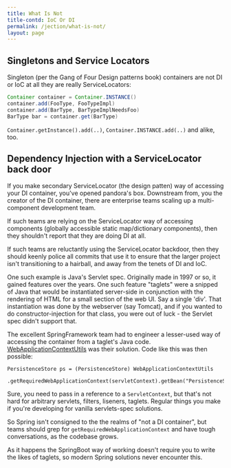 ```yaml
---
title: What Is Not
title-contd: IoC Or DI
permalink: /jection/what-is-not/
layout: page
---
```


## Singletons and Service Locators

Singleton (per the Gang of Four Design patterns book) containers are not DI or IoC at all they are really 
ServiceLocators:

```java
Container container = Container.INSTANCE()
container.add(FooType, FooTypeImpl)
container.add(BarType, BarTypeImplNeedsFoo)
BarType bar = container.get(BarType)
```

`Container.getInstance().add(..)`, `Container.INSTANCE.add(..)` and alike, too.

## Dependency Injection with a ServiceLocator back door

If you make secondary ServiceLocator (the design patten) way of accessing 
your DI container, you've opened pandora's box. Downstream from, you the creator of the DI container, there are
enterprise teams scaling up a multi-component development team. 

If such teams are relying on the ServiceLocator
way of accessing components (globally accessible static map/dictionary components), then they shouldn't report
that they are doing DI at all.

If such teams are reluctantly using the ServiceLocator backdoor, then they should keenly police all commits that use 
it to ensure that the larger project isn't transitioning to a hairball, and away from the tenets of DI and IoC.

One such example is Java's Servlet spec. Originally made in 1997 or so, it gained features over the years. One such feature
"taglets" were a snipped of Java that would be instantiated server-side in conjunction with the rendering of HTML for a 
small section of the web UI. Say a single 'div'. That instantiation was done by the webserver (say Tomcat), and if you 
wanted to do constructor-injection for that class, you were out of luck - the Servlet spec didn't support that.

The excellent SpringFramework team had to engineer a lesser-used way of accessing the container from a taglet's Java code. [WebApplicationContextUtils](https://github.com/spring-projects/spring-framework/blob/master/spring-web/src/main/java/org/springframework/web/context/support/WebApplicationContextUtils.java) was their solution. Code like this was then possible:

```
PersistenceStore ps = (PersistenceStore) WebApplicationContextUtils
    .getRequiredWebApplicationContext(servletContext).getBean("PersistenceStore");
```

Sure, you need to pass in a reference to a `ServletContext`, but that's not hard for arbitrary servlets, filters, liseners, 
taglets. Regular things you make if you're developing for vanilla servlets-spec solutions.

So Spring isn't consigned to the the realms of "not a DI container", but teams should grep for `getRequiredWebApplicationContext` 
and have tough conversations, as the codebase grows. 

As it happens the SpringBoot way of working doesn't require you to write the likes of taglets, so modern Spring solutions 
never encounter this.